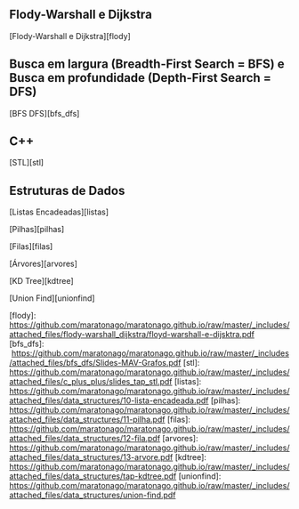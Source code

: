 
## Flody-Warshall e Dijkstra

[Flody-Warshall e Dijkstra][flody]

## Busca em largura (Breadth-First Search = BFS) e Busca em profundidade (Depth-First Search = DFS)

[BFS DFS][bfs_dfs]

## C++

[STL][stl]

## Estruturas de Dados

[Listas Encadeadas][listas]

[Pilhas][pilhas]

[Filas][filas]

[Árvores][arvores]

[KD Tree][kdtree]

[Union Find][unionfind]

[flody]:      https://github.com/maratonago/maratonago.github.io/raw/master/_includes/attached_files/flody-warshall_dijkstra/floyd-warshall-e-dijsktra.pdf
[bfs_dfs]:    https://github.com/maratonago/maratonago.github.io/raw/master/_includes/attached_files/bfs_dfs/Slides-MAV-Grafos.pdf
[stl]:        https://github.com/maratonago/maratonago.github.io/raw/master/_includes/attached_files/c_plus_plus/slides_tap_stl.pdf
[listas]:     https://github.com/maratonago/maratonago.github.io/raw/master/_includes/attached_files/data_structures/10-lista-encadeada.pdf
[pilhas]:     https://github.com/maratonago/maratonago.github.io/raw/master/_includes/attached_files/data_structures/11-pilha.pdf
[filas]:      https://github.com/maratonago/maratonago.github.io/raw/master/_includes/attached_files/data_structures/12-fila.pdf
[arvores]:    https://github.com/maratonago/maratonago.github.io/raw/master/_includes/attached_files/data_structures/13-arvore.pdf
[kdtree]:     https://github.com/maratonago/maratonago.github.io/raw/master/_includes/attached_files/data_structures/tap-kdtree.pdf
[unionfind]:  https://github.com/maratonago/maratonago.github.io/raw/master/_includes/attached_files/data_structures/union-find.pdf
